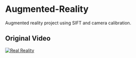 # Augmented-Reality

Augmented reality project using SIFT and camera calibration.

## Original Video
 [![Real Reality](./results/original_video.gif)](./results/original_video.mp4)
